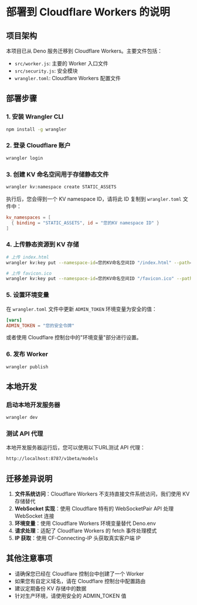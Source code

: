 # 部署到 Cloudflare Workers 的说明

## 项目架构

本项目已从 Deno 服务迁移到 Cloudflare Workers。主要文件包括：

- `src/worker.js`: 主要的 Worker 入口文件
- `src/security.js`: 安全模块
- `wrangler.toml`: Cloudflare Workers 配置文件

## 部署步骤

### 1. 安装 Wrangler CLI

```bash
npm install -g wrangler
```

### 2. 登录 Cloudflare 账户

```bash
wrangler login
```

### 3. 创建 KV 命名空间用于存储静态文件

```bash
wrangler kv:namespace create STATIC_ASSETS
```

执行后，您会得到一个 KV namespace ID，请将此 ID 复制到 `wrangler.toml` 文件中：

```toml
kv_namespaces = [
  { binding = "STATIC_ASSETS", id = "您的KV namespace ID" }
]
```

### 4. 上传静态资源到 KV 存储

```bash
# 上传 index.html
wrangler kv:key put --namespace-id=您的KV命名空间ID "/index.html" --path="src/static/index.html"

# 上传 favicon.ico
wrangler kv:key put --namespace-id=您的KV命名空间ID "/favicon.ico" --path="src/static/favicon.ico"
```

### 5. 设置环境变量

在 `wrangler.toml` 文件中更新 `ADMIN_TOKEN` 环境变量为安全的值：

```toml
[vars]
ADMIN_TOKEN = "您的安全令牌"
```

或者使用 Cloudflare 控制台中的"环境变量"部分进行设置。

### 6. 发布 Worker

```bash
wrangler publish
```

## 本地开发

### 启动本地开发服务器

```bash
wrangler dev
```

### 测试 API 代理

本地开发服务器运行后，您可以使用以下URL测试 API 代理：

```bash
http://localhost:8787/v1beta/models
```

## 迁移差异说明

1. **文件系统访问**：Cloudflare Workers 不支持直接文件系统访问，我们使用 KV 存储替代
2. **WebSocket 实现**：使用 Cloudflare 特有的 WebSocketPair API 处理 WebSocket 连接
3. **环境变量**：使用 Cloudflare Workers 环境变量替代 Deno.env
4. **请求处理**：适配了 Cloudflare Workers 的 fetch 事件处理模式
5. **IP 获取**：使用 CF-Connecting-IP 头获取真实客户端 IP

## 其他注意事项

- 请确保您已经在 Cloudflare 控制台中创建了一个 Worker
- 如果您有自定义域名，请在 Cloudflare 控制台中配置路由
- 建议定期备份 KV 存储中的数据
- 针对生产环境，请使用安全的 ADMIN_TOKEN 值

